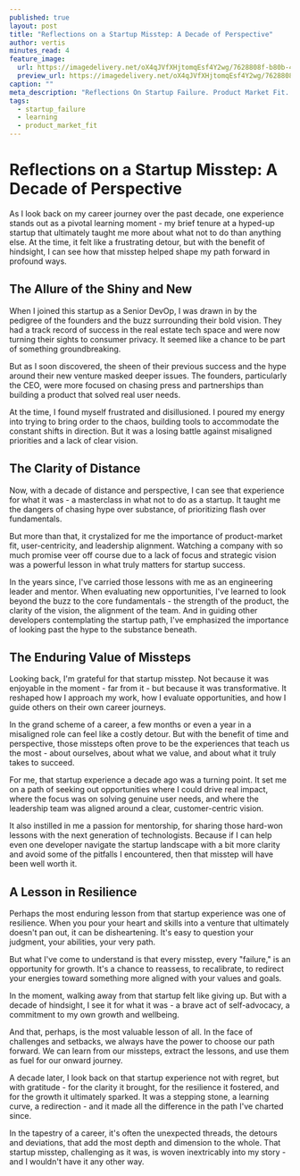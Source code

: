```yaml
---
published: true
layout: post
title: "Reflections on a Startup Misstep: A Decade of Perspective"
author: vertis
minutes_read: 4
feature_image:
  url: https://imagedelivery.net/oX4qJVfXHjtomqEsf4Y2wg/7628808f-b80b-4a59-a17d-0a4a1a474400/w=800
  preview_url: https://imagedelivery.net/oX4qJVfXHjtomqEsf4Y2wg/7628808f-b80b-4a59-a17d-0a4a1a474400/w=450
caption: ""
meta_description: "Reflections On Startup Failure. Product Market Fit. Resilience"
tags:
  - startup_failure
  - learning
  - product_market_fit
---
```


# Reflections on a Startup Misstep: A Decade of Perspective

As I look back on my career journey over the past decade, one experience stands out as a pivotal learning moment - my brief tenure at a hyped-up startup that ultimately taught me more about what not to do than anything else. At the time, it felt like a frustrating detour, but with the benefit of hindsight, I can see how that misstep helped shape my path forward in profound ways.

## The Allure of the Shiny and New

When I joined this startup as a Senior DevOp, I was drawn in by the pedigree of the founders and the buzz surrounding their bold vision. They had a track record of success in the real estate tech space and were now turning their sights to consumer privacy. It seemed like a chance to be part of something groundbreaking.

But as I soon discovered, the sheen of their previous success and the hype around their new venture masked deeper issues. The founders, particularly the CEO, were more focused on chasing press and partnerships than building a product that solved real user needs.

At the time, I found myself frustrated and disillusioned. I poured my energy into trying to bring order to the chaos, building tools to accommodate the constant shifts in direction. But it was a losing battle against misaligned priorities and a lack of clear vision.

## The Clarity of Distance

Now, with a decade of distance and perspective, I can see that experience for what it was - a masterclass in what not to do as a startup. It taught me the dangers of chasing hype over substance, of prioritizing flash over fundamentals.

But more than that, it crystalized for me the importance of product-market fit, user-centricity, and leadership alignment. Watching a company with so much promise veer off course due to a lack of focus and strategic vision was a powerful lesson in what truly matters for startup success.

In the years since, I've carried those lessons with me as an engineering leader and mentor. When evaluating new opportunities, I've learned to look beyond the buzz to the core fundamentals - the strength of the product, the clarity of the vision, the alignment of the team. And in guiding other developers contemplating the startup path, I've emphasized the importance of looking past the hype to the substance beneath.

## The Enduring Value of Missteps

Looking back, I'm grateful for that startup misstep. Not because it was enjoyable in the moment - far from it - but because it was transformative. It reshaped how I approach my work, how I evaluate opportunities, and how I guide others on their own career journeys.

In the grand scheme of a career, a few months or even a year in a misaligned role can feel like a costly detour. But with the benefit of time and perspective, those missteps often prove to be the experiences that teach us the most - about ourselves, about what we value, and about what it truly takes to succeed.

For me, that startup experience a decade ago was a turning point. It set me on a path of seeking out opportunities where I could drive real impact, where the focus was on solving genuine user needs, and where the leadership team was aligned around a clear, customer-centric vision.

It also instilled in me a passion for mentorship, for sharing those hard-won lessons with the next generation of technologists. Because if I can help even one developer navigate the startup landscape with a bit more clarity and avoid some of the pitfalls I encountered, then that misstep will have been well worth it.

## A Lesson in Resilience

Perhaps the most enduring lesson from that startup experience was one of resilience. When you pour your heart and skills into a venture that ultimately doesn't pan out, it can be disheartening. It's easy to question your judgment, your abilities, your very path.

But what I've come to understand is that every misstep, every "failure," is an opportunity for growth. It's a chance to reassess, to recalibrate, to redirect your energies toward something more aligned with your values and goals.

In the moment, walking away from that startup felt like giving up. But with a decade of hindsight, I see it for what it was - a brave act of self-advocacy, a commitment to my own growth and wellbeing.

And that, perhaps, is the most valuable lesson of all. In the face of challenges and setbacks, we always have the power to choose our path forward. We can learn from our missteps, extract the lessons, and use them as fuel for our onward journey.

A decade later, I look back on that startup experience not with regret, but with gratitude - for the clarity it brought, for the resilience it fostered, and for the growth it ultimately sparked. It was a stepping stone, a learning curve, a redirection - and it made all the difference in the path I've charted since.

In the tapestry of a career, it's often the unexpected threads, the detours and deviations, that add the most depth and dimension to the whole. That startup misstep, challenging as it was, is woven inextricably into my story - and I wouldn't have it any other way.